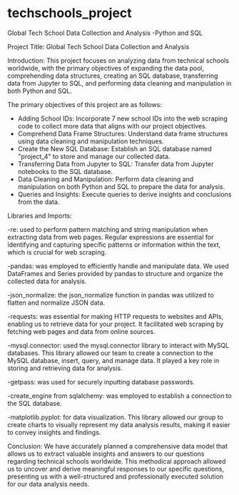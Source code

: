 # techschools_project

Global Tech School Data Collection and Analysis -Python and SQL

Project Title: Global Tech School Data Collection and Analysis 

Introduction:
This project focuses on analyzing data from technical schools worldwide, with the primary objectives of expanding the data pool, comprehending data structures, creating an SQL database, transferring data from Jupyter to SQL, and performing data cleaning and manipulation in both Python and SQL.


The primary objectives of this project are as follows:

- Adding School IDs: Incorporate 7 new school IDs into the web scraping code to collect more data that aligns with our project objectives.
- Comprehend Data Frame Structures: Understand data frame structures using data cleaning and manipulation techniques.
- Create the New SQL Database: Establish an SQL database named "project_4" to store and manage our collected data.
- Transferring Data from Jupyter to SQL: Transfer data from Jupyter notebooks to the SQL database.
- Data Cleaning and Manipulation: Perform data cleaning and manipulation on both Python and SQL to prepare the data for analysis.
- Queries and Insights: Execute queries to derive insights and conclusions from the data.

Libraries and Imports:

-re: used to perform pattern matching and string manipulation when extracting data from web pages. Regular expressions are essential for identifying and capturing specific patterns or information within the text, which is crucial for web scraping.

-pandas: was employed to efficiently handle and manipulate data. We used DataFrames and Series provided by pandas to structure and organize the collected data for analysis.

-json_normalize: the json_normalize function in pandas was utilized to flatten and normalize JSON data. 

-requests: was essential for making HTTP requests to websites and APIs, enabling us to retrieve data for your project. It facilitated web scraping by fetching web pages and data from online sources.

-mysql.connector: used the mysql.connector library to interact with MySQL databases. This library allowed our team to create a connection to the MySQL database, insert, query, and manage data. It played a key role in storing and retrieving data for analysis.

-getpass: was used for securely inputting database passwords. 

-create_engine from sqlalchemy: was employed to establish a connection to the SQL database. 

-matplotlib.pyplot: for data visualization. This library allowed our group to create charts to visually represent my data analysis results, making it easier to convey insights and findings.

Conclusion:
We have accurately planned a comprehensive data model that allows us to extract valuable insights and answers to our questions regarding technical schools worldwide. This methodical approach allowed us to uncover and derive meaningful responses to our specific questions, presenting us with a well-structured and professionally executed solution for our data analysis needs.





